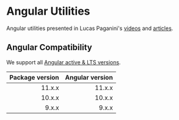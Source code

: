 # Angular Utilities

Angular utilities presented in Lucas Paganini's [videos](https://www.youtube.com/channel/UCb2qfrlxS0kK9vca_fpjdNQ) and [articles](https://www.lucaspaganini.com/).

## Angular Compatibility

We support all [Angular active & LTS versions](https://angular.io/guide/releases#support-policy-and-schedule).

| Package version | Angular version |
| --------------: | --------------: |
|          11.x.x |          11.x.x |
|          10.x.x |          10.x.x |
|           9.x.x |           9.x.x |
